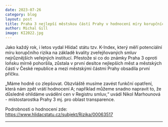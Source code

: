 ```yaml
---
date: 2023-07-26
category: blog
layout: post
title: Praha 3 nejlepší městskou částí Prahy v hodnocení míry korupčních rizik
author: Michal Gill
image: KI2022.jpg
---
```


Jako každý rok, i letos vydal Hlídač státu tzv. K-Index, který měří potenciální míru korupčního rizika na základě kvality zveřejňovaných smluv nejrůznějších veřejných institucí. Přestože si co do známky Praha 3 oproti loňsku mírně pohoršila, zůstala v první desítce nejlepších měst a městských částí v České republice a mezi městskými částmi Prahy obsadila první příčku.

„Máme hodně co zlepšovat. Obzvláště musíme zavést funkční opatření, která nám zpět vrátí hodnocení A; například můžeme snadno napravit to, že důsledně ohlídáme uvádění cen v Registru smluv,“ uvádí Nikol Marhounová - místostarostka Prahy 3 mj. pro oblast transparence.

Podrobnosti o hodnocení zde:
https://www.hlidacstatu.cz/subjekt/Rizika/00063517

- - -
